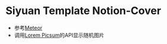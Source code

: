 # Siyuan Template Notion-Cover

- 参考[Meteor](https://github.com/zhangjl-sjtu/MeteorDiary)
- 调用[Lorem Picsum](https://picsum.photos)的API显示随机图片
